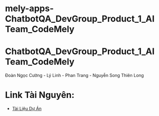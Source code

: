 # mely-apps-ChatbotQA_DevGroup_Product_1_AITeam_CodeMely

# ChatbotQA_DevGroup_Product_1_AITeam_CodeMely
Đoàn Ngọc Cường - Lý Linh - Phan Trang - Nguyễn Song Thiên Long

# Link Tài Nguyên: 
- [Tài Liệu Dự Án](https://csg2ej4iz2hz.sg.larksuite.com/wiki/QYQUwRrv1iXMlekwTWilN52Fgwc?table=tblAOat6jFwzamAK&view=vewjLSGFbM)


